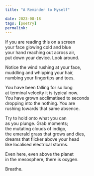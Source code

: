 ```yaml
---
title: "A Reminder to Myself"

date: 2023-08-18
tags: [poetry]
permalink:
---
```


If you are reading this on a screen   
your face glowing cold and blue   
your hand reaching out across air,  
put down your device. Look around. 

Notice the wind rushing at your face,  
muddling and whipping your hair,   
numbing your fingertips and toes.  

You have been falling for so long  
at terminal velocity it is typical now.  
You have grown acclimatised to seconds  
dropping into the nothing. You are  
rushing towards that same absence.   

Try to hold onto what you can   
as you plunge. Grab moments;  
the mutating clouds of indigo,  
the emerald grass that grows and dies,    
dreams that flicker above your head  
like localised electrical storms.

Even here, even above the planet  
in the mesosphere, there is oxygen.  

Breathe. 
